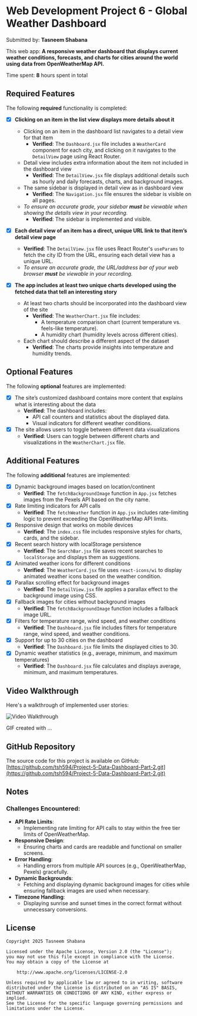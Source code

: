 # Web Development Project 6 - Global Weather Dashboard

Submitted by: **Tasneem Shabana**

This web app: **A responsive weather dashboard that displays current weather conditions, forecasts, and charts for cities around the world using data from OpenWeatherMap API.**

Time spent: **8** hours spent in total

## Required Features

The following **required** functionality is completed:

- [x] **Clicking on an item in the list view displays more details about it**
  - Clicking on an item in the dashboard list navigates to a detail view for that item
    - **Verified**: The `Dashboard.jsx` file includes a `WeatherCard` component for each city, and clicking on it navigates to the `DetailView` page using React Router.
  - Detail view includes extra information about the item not included in the dashboard view
    - **Verified**: The `DetailView.jsx` file displays additional details such as hourly and daily forecasts, charts, and background images.
  - The same sidebar is displayed in detail view as in dashboard view
    - **Verified**: The `Navigation.jsx` file ensures the sidebar is visible on all pages.
  - *To ensure an accurate grade, your sidebar **must** be viewable when showing the details view in your recording.*
    - **Verified**: The sidebar is implemented and visible.

- [x] **Each detail view of an item has a direct, unique URL link to that item’s detail view page**
  - **Verified**: The `DetailView.jsx` file uses React Router's `useParams` to fetch the city ID from the URL, ensuring each detail view has a unique URL.
  - *To ensure an accurate grade, the URL/address bar of your web browser **must** be viewable in your recording.*

- [x] **The app includes at least two unique charts developed using the fetched data that tell an interesting story**
  - At least two charts should be incorporated into the dashboard view of the site
    - **Verified**: The `WeatherChart.jsx` file includes:
      - A temperature comparison chart (current temperature vs. feels-like temperature).
      - A humidity chart (humidity levels across different cities).
  - Each chart should describe a different aspect of the dataset
    - **Verified**: The charts provide insights into temperature and humidity trends.

## Optional Features

The following **optional** features are implemented:

- [x] The site’s customized dashboard contains more content that explains what is interesting about the data 
  - **Verified**: The dashboard includes:
    - API call counters and statistics about the displayed data.
    - Visual indicators for different weather conditions.
- [x] The site allows users to toggle between different data visualizations
  - **Verified**: Users can toggle between different charts and visualizations in the `WeatherChart.jsx` file.

## Additional Features

The following **additional** features are implemented:

- [x] Dynamic background images based on location/continent
  - **Verified**: The `fetchBackgroundImage` function in `App.jsx` fetches images from the Pexels API based on the city name.
- [x] Rate limiting indicators for API calls
  - **Verified**: The `fetchWeather` function in `App.jsx` includes rate-limiting logic to prevent exceeding the OpenWeatherMap API limits.
- [x] Responsive design that works on mobile devices
  - **Verified**: The `index.css` file includes responsive styles for charts, cards, and the sidebar.
- [x] Recent search history with localStorage persistence
  - **Verified**: The `SearchBar.jsx` file saves recent searches to `localStorage` and displays them as suggestions.
- [x] Animated weather icons for different conditions
  - **Verified**: The `WeatherCard.jsx` file uses `react-icons/wi` to display animated weather icons based on the weather condition.
- [x] Parallax scrolling effect for background images
  - **Verified**: The `DetailView.jsx` file applies a parallax effect to the background image using CSS.
- [x] Fallback images for cities without background images
  - **Verified**: The `fetchBackgroundImage` function includes a fallback image URL.
- [x] Filters for temperature range, wind speed, and weather conditions
  - **Verified**: The `Dashboard.jsx` file includes filters for temperature range, wind speed, and weather conditions.
- [x] Support for up to 30 cities on the dashboard
  - **Verified**: The `Dashboard.jsx` file limits the displayed cities to 30.
- [x] Dynamic weather statistics (e.g., average, minimum, and maximum temperatures)
  - **Verified**: The `Dashboard.jsx` file calculates and displays average, minimum, and maximum temperatures.

## Video Walkthrough

Here's a walkthrough of implemented user stories:

<img src='videos/desktop.gif' title='Video Walkthrough' width='' alt='Video Walkthrough' />

<!-- Replace this with whatever GIF tool you used! -->
GIF created with ...  
<!-- Recommended tools:
[Kap](https://getkap.co/) for macOS
[ScreenToGif](https://www.screentogif.com/) for Windows
[peek](https://github.com/phw/peek) for Linux. -->

## GitHub Repository

The source code for this project is available on GitHub:  
[https://github.com/tsh594/Project-5-Data-Dashboard-Part-2.git](https://github.com/tsh594/Project-5-Data-Dashboard-Part-2.git)

## Notes

### Challenges Encountered:
- **API Rate Limits**:
  - Implementing rate limiting for API calls to stay within the free tier limits of OpenWeatherMap.
- **Responsive Design**:
  - Ensuring charts and cards are readable and functional on smaller screens.
- **Error Handling**:
  - Handling errors from multiple API sources (e.g., OpenWeatherMap, Pexels) gracefully.
- **Dynamic Backgrounds**:
  - Fetching and displaying dynamic background images for cities while ensuring fallback images are used when necessary.
- **Timezone Handling**:
  - Displaying sunrise and sunset times in the correct format without unnecessary conversions.

## License

    Copyright 2025 Tasneem Shabana

    Licensed under the Apache License, Version 2.0 (the "License");
    you may not use this file except in compliance with the License.
    You may obtain a copy of the License at

        http://www.apache.org/licenses/LICENSE-2.0

    Unless required by applicable law or agreed to in writing, software
    distributed under the License is distributed on an "AS IS" BASIS,
    WITHOUT WARRANTIES OR CONDITIONS OF ANY KIND, either express or implied.
    See the License for the specific language governing permissions and
    limitations under the License.